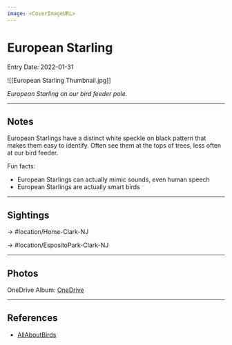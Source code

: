 ```yaml
---
image: <CoverImageURL>
---
```


# European Starling
Entry Date: 2022-01-31


![[European Starling Thumbnail.jpg]]

*European Starling on our bird feeder pole.*

---------------------------------------------------------------
## Notes
European Starlings have a distinct white speckle on black pattern that makes them easy to identify. Often see them at the tops of trees, less often at our bird feeder. 

Fun facts:
- European Starlings can actually mimic sounds, even human speech
- European Starlings are actually smart birds

---------------------------------------------------------------
## Sightings

-> #location/Home-Clark-NJ 

-> #location/EspositoPark-Clark-NJ

---------------------------------------------------------------
## Photos
OneDrive Album: [OneDrive](https://1drv.ms/u/s!AvaIuMdCo_w-xhkvLalwwqLQOGu5?e=5UmZfI)


---------------------------------------------------------------
## References
- [AllAboutBirds](https://www.allaboutbirds.org/guide/Brown-headed_Cowbird/overview)
